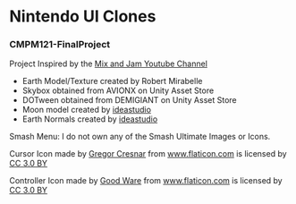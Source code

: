 # Nintendo UI Clones 
### CMPM121-FinalProject
Project Inspired by the <a href="https://www.youtube.com/channel/UCLyVUwlB_Hahir_VsKkGPIA">Mix and Jam Youtube Channel</a>

* Earth Model/Texture created by Robert Mirabelle
* Skybox obtained from AVIONX on Unity Asset Store
* DOTween obtained from DEMIGIANT on Unity Asset Store
* Moon model created by <a href="https://free3d.com/3d-model/detailed-moon-216493.html">ideastudio</a>
* Earth Normals created by <a href="https://free3d.com/3d-model/planet-earth-99065.html">ideastudio</a>

Smash Menu:
I do not own any of the Smash Ultimate Images or Icons.


<p>Cursor Icon made by <a href="https://www.flaticon.com/authors/gregor-cresnar" title="Gregor Cresnar">Gregor Cresnar</a> from <a href="https://www.flaticon.com/" 			    title="Flaticon">www.flaticon.com</a> is licensed by <a href="http://creativecommons.org/licenses/by/3.0/" 			    title="Creative Commons BY 3.0" target="_blank">CC 3.0 BY</a></p>

<p>Controller Icon made by <a href="https://www.flaticon.com/authors/good-ware" title="Good Ware">Good Ware</a> from <a href="https://www.flaticon.com/" 			    title="Flaticon">www.flaticon.com</a> is licensed by <a href="http://creativecommons.org/licenses/by/3.0/" 			    title="Creative Commons BY 3.0" target="_blank">CC 3.0 BY</a></p>
